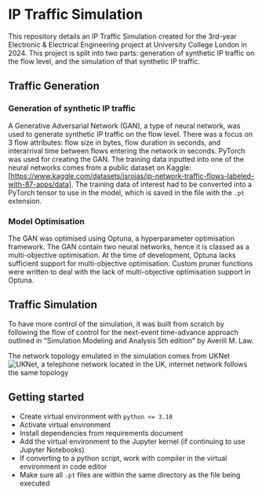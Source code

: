# IP Traffic Simulation

This repository details an IP Traffic Simulation created for the 3rd-year Electronic & Electrical Engineering project at University College London in 2024. This project is split into two parts: generation of synthetic IP traffic on the flow level, and the simulation of that synthetic IP traffic. 

## Traffic Generation
### Generation of synthetic IP traffic
A Generative Adversarial Network (GAN), a type of neural network, was used to generate synthetic IP traffic on the flow level. There was a focus on 3 flow attributes: flow size in bytes, flow duration in seconds, and interarrival time between flows entering the network in seconds. PyTorch was used for creating the GAN. The training data inputted into one of the neural networks comes from a public dataset on Kaggle: [https://www.kaggle.com/datasets/jsrojas/ip-network-traffic-flows-labeled-with-87-apps/data]. The training data of interest had to be converted into a PyTorch tensor to use in the model, which is saved in the file with the `.pt` extension. 

### Model Optimisation
The GAN was optimised using Optuna, a hyperparameter optimisation framework. The GAN contain two neural networks, hence it is classed as a multi-objective optimisation. At the time of development, Optuna lacks sufficient support for multi-objective optimisation. Custom pruner functions were written to deal with the lack of multi-objective optimisation support in Optuna. 

## Traffic Simulation
To have more control of the simulation, it was built from scratch by following the flow of control for the next-event time-advance approach outlined in "Simulation Modeling and Analysis 5th edition" by Averill M. Law.

The network topology emulated in the simulation comes from UKNet 
![UKNet, a telephone network located in the UK, internet network follows the same topology](https://github.com/RonaldoBaker/IP-Traffic-Simulation/blob/main/UKNet.png)

## Getting started
* Create virtual environment with `python <= 3.10`
* Activate virtual environment
* Install dependencies from requirements document
* Add the virtual environment to the Jupyter kernel (if continuing to use Jupyter Notebooks)
* If converting to a python script, work with compiler in the virtual environment in code editor
* Make sure all `.pt` files are within the same directory as the file being executed
